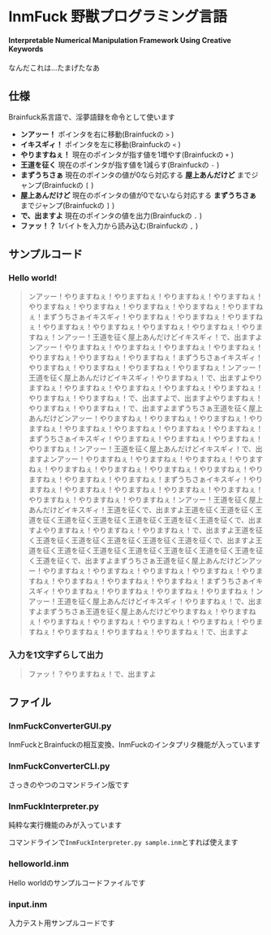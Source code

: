 # InmFuck 野獣プログラミング言語

#### Interpretable Numerical Manipulation Framework Using Creative Keywords

なんだこれは...たまげたなあ

## 仕様

Brainfuck系言語で、淫夢語録を命令として使います

- **ンアッー！** ポインタを右に移動(Brainfuckの `>` )
- **イキスギィ！** ポインタを左に移動(Brainfuckの `<` )
- **やりますねぇ！** 現在のポインタが指す値を1増やす(Brainfuckの `+` )
- **王道を征く** 現在のポインタが指す値を1減らす(Brainfuckの `-` )
- **まずうちさぁ** 現在のポインタの値が0なら対応する **屋上あんだけど** までジャンプ(Brainfuckの `[` )
- **屋上あんだけど** 現在のポインタの値が0でないなら対応する **まずうちさぁ** までジャンプ(Brainfuckの `]` )
- **で、出ますよ** 現在のポインタの値を出力(Brainfuckの `.` )
- **ファッ！？** 1バイトを入力から読み込む(Brainfuckの `,` )

## サンプルコード

### Hello world!
>ンアッー！やりますねぇ！やりますねぇ！やりますねぇ！やりますねぇ！やりますねぇ！やりますねぇ！やりますねぇ！やりますねぇ！やりますねぇ！まずうちさぁイキスギィ！やりますねぇ！やりますねぇ！やりますねぇ！やりますねぇ！やりますねぇ！やりますねぇ！やりますねぇ！やりますねぇ！ンアッー！王道を征く屋上あんだけどイキスギィ！で、出ますよンアッー！やりますねぇ！やりますねぇ！やりますねぇ！やりますねぇ！やりますねぇ！やりますねぇ！やりますねぇ！まずうちさぁイキスギィ！やりますねぇ！やりますねぇ！やりますねぇ！やりますねぇ！ンアッー！王道を征く屋上あんだけどイキスギィ！やりますねぇ！で、出ますよやりますねぇ！やりますねぇ！やりますねぇ！やりますねぇ！やりますねぇ！やりますねぇ！やりますねぇ！で、出ますよで、出ますよやりますねぇ！やりますねぇ！やりますねぇ！で、出ますよまずうちさぁ王道を征く屋上あんだけどンアッー！やりますねぇ！やりますねぇ！やりますねぇ！やりますねぇ！やりますねぇ！やりますねぇ！やりますねぇ！やりますねぇ！まずうちさぁイキスギィ！やりますねぇ！やりますねぇ！やりますねぇ！やりますねぇ！ンアッー！王道を征く屋上あんだけどイキスギィ！で、出ますよンアッー！やりますねぇ！やりますねぇ！やりますねぇ！やりますねぇ！やりますねぇ！やりますねぇ！やりますねぇ！やりますねぇ！やりますねぇ！やりますねぇ！やりますねぇ！まずうちさぁイキスギィ！やりますねぇ！やりますねぇ！やりますねぇ！やりますねぇ！やりますねぇ！やりますねぇ！やりますねぇ！やりますねぇ！ンアッー！王道を征く屋上あんだけどイキスギィ！王道を征くで、出ますよ王道を征く王道を征く王道を征く王道を征く王道を征く王道を征く王道を征く王道を征くで、出ますよやりますねぇ！やりますねぇ！やりますねぇ！で、出ますよ王道を征く王道を征く王道を征く王道を征く王道を征く王道を征くで、出ますよ王道を征く王道を征く王道を征く王道を征く王道を征く王道を征く王道を征く王道を征くで、出ますよまずうちさぁ王道を征く屋上あんだけどンアッー！やりますねぇ！やりますねぇ！やりますねぇ！やりますねぇ！やりますねぇ！やりますねぇ！やりますねぇ！やりますねぇ！まずうちさぁイキスギィ！やりますねぇ！やりますねぇ！やりますねぇ！やりますねぇ！ンアッー！王道を征く屋上あんだけどイキスギィ！やりますねぇ！で、出ますよまずうちさぁ王道を征く屋上あんだけどやりますねぇ！やりますねぇ！やりますねぇ！やりますねぇ！やりますねぇ！やりますねぇ！やりますねぇ！やりますねぇ！やりますねぇ！やりますねぇ！で、出ますよ

### 入力を1文字ずらして出力
>ファッ！？やりますねぇ！で、出ますよ

## ファイル

### InmFuckConverterGUI.py

InmFuckとBrainfuckの相互変換、InmFuckのインタプリタ機能が入っています

### InmFuckConverterCLI.py

さっきのやつのコマンドライン版です

### InmFuckInterpreter.py

純粋な実行機能のみが入っています

コマンドラインで`InmFuckInterpreter.py sample.inm`とすれば使えます

### helloworld.inm

Hello worldのサンプルコードファイルです

### input.inm

入力テスト用サンプルコードです
